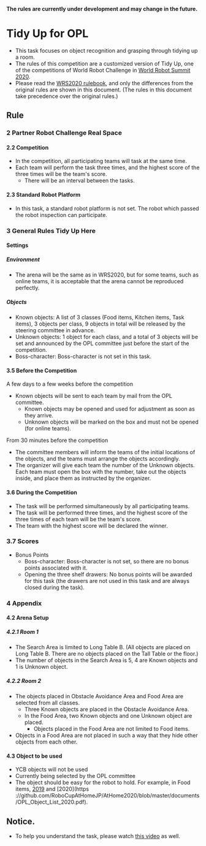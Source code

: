 **The rules are currently under development and may change in the future.**

# Tidy Up for OPL

* This task focuses on object recognition and grasping through tidying up a room.
* The rules of this competition are a customized version of Tidy Up, one of the competitions of World Robot Challenge in [World Robot Summit 2020](https://worldrobotsummit.org).
* Please read the [WRS2020 rulebook](https://wrs.nedo.go.jp/wrs2020/challenge/download/Rules/DetailedRules_Partner_EN.pdf), and only the differences from the original rules are shown in this document. (The rules in this document take precedence over the original rules.)

## Rule

### 2 Partner Robot Challenge Real Space

#### 2.2 Competition

- In the competition, all participating teams will task at the same time.
- Each team will perform the task three times, and the highest score of the three times will be the team's score.
  - There will be an interval between the tasks.

#### 2.3 Standard Robot Platform

- In this task, a standard robot platform is not set. The robot which passed the robot inspection can participate.

### 3 General Rules Tidy Up Here

#### Settings

##### Environment

- The arena will be the same as in WRS2020, but for some teams, such as online teams, it is acceptable that the arena cannot be reproduced perfectly.

##### Objects

- Known objects: A list of 3 classes (Food items, Kitchen items, Task items), 3 objects per class, 9 objects in total will be released by the steering committee in advance.
- Unknown objects: 1 object for each class, and a total of 3 objects will be set and announced by the OPL committee just before the start of the competition.
- Boss-character: Boss-character is not set in this task.

#### 3.5 Before the Competition

A few days to a few weeks before the competition

- Known objects will be sent to each team by mail from the OPL committee.
  - Known objects may be opened and used for adjustment as soon as they arrive.
  - Unknown objects will be marked on the box and must not be opened (for online teams).

From 30 minutes before the competition

- The committee members will inform the teams of the initial locations of the objects, and the teams must arrange the objects accordingly.
- The organizer will give each team the number of the Unknown objects. Each team must open the box with the number, take out the objects inside, and place them as instructed by the organizer.

#### 3.6 During the Competition

- The task will be performed simultaneously by all participating teams.
- The task will be performed three times, and the highest score of the three times of each team will be the team's score.
- The team with the highest score will be declared the winner.

### 3.7 Scores

- Bonus Points
  - Boss-character: Boss-character is not set, so there are no bonus points associated with it.
  - Opening the three shelf drawers: No bonus points will be awarded for this task (the drawers are not used in this task and are always closed during the task).

### 4 Appendix

#### 4.2 Arena Setup

##### 4.2.1 Room 1

- The Search Area is limited to Long Table B. (All objects are placed on Long Table B. There are no objects placed on the Tall Table or the floor.)
- The number of objects in the Search Area is 5, 4 are Known objects and 1 is Unknown object.

##### 4.2.2 Room 2

- The objects placed in Obstacle Avoidance Area and Food Area are selected from all classes.
  - Three Known objects are placed in the Obstacle Avoidance Area.
  - In the Food Area, two Known objects and one Unknown object are placed.
    - Objects placed in the Food Area are not limited to Food items.
- Objects in a Food Area are not placed in such a way that they hide other objects from each other.

#### 4.3 Object to be used

- YCB objects will not be used
- Currently being selected by the OPL committee
- The object should be easy for the robot to hold. For example, in Food items, [2019](https://github.com/RoboCupAtHomeJP/AtHome2019/blob/master/OPL_ObjectList_Known%26Alike.pdf) and [2020](https ://github.com/RoboCupAtHomeJP/AtHome2020/blob/master/documents/OPL_Object_List_2020.pdf).

## Notice.

* To help you understand the task, please watch [this video](https://youtu.be/-73t0L2woi8) as well.
